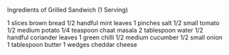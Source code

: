 Ingredients of Grilled Sandwich (1 Serving)

1 slices brown bread
1/2 handful mint leaves
1 pinches salt
1/2 small tomato
1/2 medium potato
1/4 teaspoon chaat masala
2 tablespoon water
1/2 handful coriander leaves
1 green chilli
1/2 medium cucumber
1/2 small onion
1 tablespoon butter
1 wedges cheddar cheese